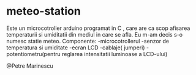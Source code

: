 # meteo-station

Este un microcotroller arduino  programat in C , care are ca scop afisarea temperaturii si umiditatii din mediul in care se afla.
Eu m-am decis s-o numesc statie meteo.
Componente: -microcotrollerul
            -senzor de temperatura si umiditate
            -ecran LCD
            -cablaje( jumperi)
            -potentiometru(pentru reglarea intensitatii luminoase a LCD-ului)

@Petre Marinescu
